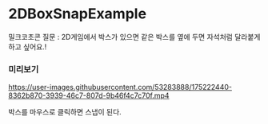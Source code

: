 # 2DBoxSnapExample

밀크코초콘 질문 : 2D게임에서 박스가 있으면 같은 박스를 옆에 두면 자석처럼 달라붙게 하고 싶어요.!

### 미리보기
https://user-images.githubusercontent.com/53283888/175222440-8362b870-3939-46c7-807d-9b46f4c7c70f.mp4

박스를 마우스로 클릭하면 스냅이 된다.
